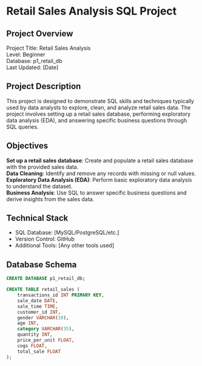 # Retail Sales Analysis SQL Project

## Project Overview
Project Title: Retail Sales Analysis  
Level: Beginner  
Database: p1_retail_db  
Last Updated: [Date]

## Project Description
This project is designed to demonstrate SQL skills and techniques typically used by data analysts to explore, clean, and analyze retail sales data. The project involves setting up a retail sales database, performing exploratory data analysis (EDA), and answering specific business questions through SQL queries.

## Objectives
**Set up a retail sales database**: Create and populate a retail sales database with the provided sales data.  
**Data Cleaning**: Identify and remove any records with missing or null values.  
**Exploratory Data Analysis (EDA)**: Perform basic exploratory data analysis to understand the dataset.  
**Business Analysis**: Use SQL to answer specific business questions and derive insights from the sales data.  


## Technical Stack
- SQL Database: [MySQL/PostgreSQL/etc.]
- Version Control: GitHub
- Additional Tools: [Any other tools used]




## Database Schema
```sql
CREATE DATABASE p1_retail_db;

CREATE TABLE retail_sales (
    transactions_id INT PRIMARY KEY,
    sale_date DATE,    
    sale_time TIME,
    customer_id INT,    
    gender VARCHAR(10),
    age INT,
    category VARCHAR(35),
    quantity INT,
    price_per_unit FLOAT,    
    cogs FLOAT,
    total_sale FLOAT
);
